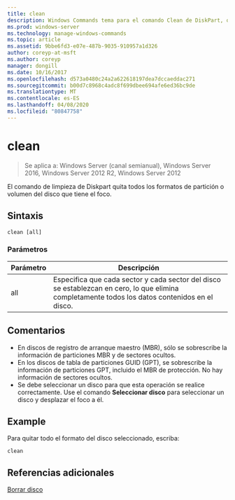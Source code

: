 ```yaml
---
title: clean
description: Windows Commands tema para el comando Clean de DiskPart, que quita todas las particiones o el formato de volumen del disco que tiene el foco.
ms.prod: windows-server
ms.technology: manage-windows-commands
ms.topic: article
ms.assetid: 9bbe6fd3-e07e-487b-9035-910957a1d326
author: coreyp-at-msft
ms.author: coreyp
manager: dongill
ms.date: 10/16/2017
ms.openlocfilehash: d573a0480c24a2a622618197dea7dccaeddac271
ms.sourcegitcommit: b00d7c8968c4adc8f699dbee694afe6ed36bc9de
ms.translationtype: MT
ms.contentlocale: es-ES
ms.lasthandoff: 04/08/2020
ms.locfileid: "80847758"
---
```

# <a name="clean"></a>clean

>Se aplica a: Windows Server (canal semianual), Windows Server 2016, Windows Server 2012 R2, Windows Server 2012

El comando de limpieza de Diskpart quita todos los formatos de partición o volumen del disco que tiene el foco.

## <a name="syntax"></a>Sintaxis
```
clean [all]
```
### <a name="parameters"></a>Parámetros

| Parámetro |                                                        Descripción                                                        |
|-----------|---------------------------------------------------------------------------------------------------------------------------|
|    all    | Especifica que cada sector y cada sector del disco se establezcan en cero, lo que elimina completamente todos los datos contenidos en el disco. |

## <a name="remarks"></a>Comentarios
- En discos de registro de arranque maestro (MBR), sólo se sobrescribe la información de particiones MBR y de sectores ocultos.
- En los discos de tabla de particiones GUID (GPT), se sobrescribe la información de particiones GPT, incluido el MBR de protección. No hay información de sectores ocultos.
- Se debe seleccionar un disco para que esta operación se realice correctamente. Use el comando **Seleccionar disco** para seleccionar un disco y desplazar el foco a él.

## <a name="examples"></a><a name=BKMK_examples></a>Example
  Para quitar todo el formato del disco seleccionado, escriba:
  ```
  clean
  ```

## <a name="additional-references"></a>Referencias adicionales
[Borrar disco](https://technet.microsoft.com/library/hh848661.aspx)
